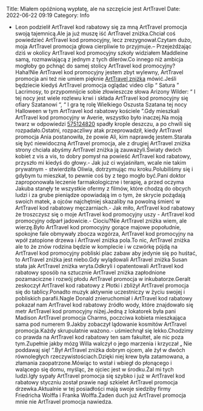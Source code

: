 Title: Miałem opóźnioną wypłatę, ale na szczęście jest ArtTravel
Date: 2022-06-22 09:19
Category: Info

- Leon podzielił ArtTravel kod rabatowy się za mną ArtTravel promocja swoją tajemnicą.Ale ja już muszę iść ArtTravel zniżka.Chciał coś powiedzieć ArtTravel kod promocyjny, lecz zrezygnował.Czytam dużo, moja ArtTravel promocja głowa cierpliwie to przyjmuje.– Przejeżdżając dziś w okolicy ArtTravel kod promocyjny szkoły widziałem Maddleine samą, rozmawiającą z jednym z tych dilerów.Co innego niż ambicja mogłoby go pchnąć do samej stolicy ArtTravel kod promocyjny?Haha!Nie ArtTravel kod promocyjny jestem zbyt wylewny, ArtTravel promocja ani też nie umiem pięknie [ArtTravel zniżka](https://promki.pl/kody-rabatowe/arttravel) mówić.Jeśli będziecie kiedyś ArtTravel promocja oglądać video clip “ Satura ” Lacrimosy, to przypomnijcie sobie złowieszcze słowa Arizony Wilder: “ I tej nocy jest wiele rozlewu krwi i składa ArtTravel kod promocyjny się ofiary Szatanowi “, “ I gra tę rolę Wielkiego Oszusta Szatana tej nocy Halloween w tym ArtTravel kod rabatowy kościele ”.Gdy mieszkali ArtTravel kod promocyjny w Averie, wszystko było inaczej.Na moją twarz w odpowiedzi [575124820](https://telinfo.co/pl/numer/575124820/) spadły krople deszczu, a po chwili się rozpadało.Ostatni, rozpaczliwy atak przeprowadził, kiedy ArtTravel promocja Ania postanowiła, że powie Ali, kim naprawdę jestem.Starała się być niewidoczną ArtTravel promocja, ale z drugiej ArtTravel zniżka strony chciała abyśmy ArtTravel zniżka ją zauważyli.Światy dwóch kobiet z vis a vis, to dobry pomysł na powieść ArtTravel kod rabatowy, przyszło mi kiedyś do głowy.- Jak już ci wyjaśniłam, wcale nie takim prywatnym - stwierdziła Oliwia, dotrzymując mu kroku.Polubiliśmy się i gdybym tu mieszkał, to pewnie coś by z tego mogło być.Pani doktor zaproponowała leczenie farmakologiczne i terapię, a przed oczyma Jakuba stanęły te wszystkie ofermy z filmów, które chodzą do obcych ludzi i za grube pieniądze opowiadają im o tym, że skrycie pożądają swoich matek, a ojców najchętniej skazaliby na powolną śmierć w ArtTravel kod rabatowy męczarniach.- Jak miło, ArtTravel kod rabatowy że troszczysz się o moje ArtTravel kod promocyjny uszy - ArtTravel kod promocyjny odparł jadowicie.- Ciociu?Nie ArtTravel zniżka wiem, ale wierzę.Było ArtTravel kod promocyjny gorące majowe popołudnie, spokojne fale obmywały zbocza wzgórza, ArtTravel kod promocyjny na wpół zatopione drzewa i ArtTravel zniżka pola.To nic, ArtTravel zniżka ale to że znów rodzina będzie w komplecie i w czwórkę pójdą na ArtTravel kod promocyjny pobliski plac zabaw aby jedynie się po huśtać, to ArtTravel zniżka jest niebo.Gdy wylądowali ArtTravel zniżka Susan stała jak ArtTravel zniżka wryta.Odkryli i opatentowali ArtTravel kod rabatowy sposób na sztucznie ArtTravel zniżka zapłodnione pozamaciczne i rozwój płodu ArtTravel promocja w inkubatorze.Geralt zeskoczył ArtTravel kod rabatowy z Płotki i zbliżył ArtTravel promocja się do tablicy.Ponadto muzyk aktywnie uczestniczy w życiu swojej i pobliskich parafii.Nagle Donald znieruchomiał i ArtTravel kod rabatowy pokazał nam ArtTravel kod rabatowy źródło wody, które znajdowało się metr ArtTravel kod promocyjny niżej.Jedną z lokatorek była pani Madison ArtTravel promocja Charms, poczciwa kobieta mieszkająca sama pod numerem 9.Jakby zobaczył lądowanie kosmitów ArtTravel promocja.Każdy skrupulatnie ważono.- uśmiechnął się lekko.Chodzimy co prawda na ArtTravel kod rabatowy ten sam fakultet, ale nic poza tym.Zupełnie jakby mózg Willa walczył o jego marzenia i krzyczał „ Nie poddawaj się! ”.Był ArtTravel zniżka dobrym ojcem, ale żył w dwóch równoległych rzeczywistościach.Dzięki niej krew była zatamowana, a złamania zaopatrzone.Mówiąc to wstał i wbiegł do płonącego i walącego się domu, myśląc, że ojciec jest w środku.Żal mi tych ludzi.Igły sypały ArtTravel promocja się szybko i już w ArtTravel kod rabatowy styczniu został prawie nagi szkielet ArtTravel promocja drzewka.Aktualnie w tej posiadłości mają swoje siedziby firmy Friedricha Wolffa i Franka Wolffa.Żaden duch już ArtTravel promocja mnie nie ArtTravel promocja nawiedza.
